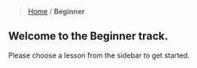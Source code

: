 > [Home](../index.md) / **Beginner**
## Welcome to the Beginner track.  

Please choose a lesson from the sidebar to get started.


